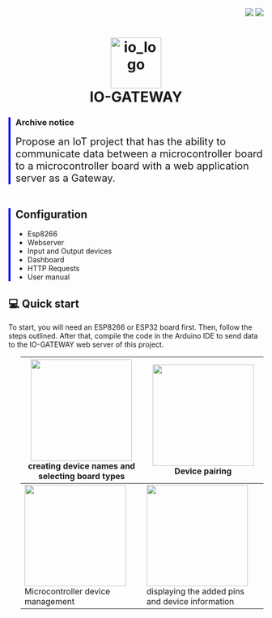 <p align="right">
  <img src="https://img.shields.io/badge/PHP-v7.4-777BB4"/>
  <img src="https://img.shields.io/badge/Arduino_IDE-v1.8.13-00979D"/>

</p>
<h1 align="center">
  <img src="https://github.com/user-attachments/assets/cb8a947b-8ce8-40bd-9827-9ee32c7c0fda" alt="io_logo" width="100"/>  
  <br>IO-GATEWAY
</h1>
<div style="border-left: 4px solid blue; padding-left: 10px;">
  <h3>Archive notice</h3>
  <span style="font-size: 20px;">Propose an IoT project that has the ability to communicate data between a microcontroller board to a microcontroller board with a web application server as a Gateway.</span>

</div>
<br>
<div style="border-left: 4px solid blue; padding-left: 10px; margin-top: 20px;">
  <h2>Configuration</h2>
  <ul>
    <li>Esp8266</li>
    <li>Webserver</li>
    <li>Input and Output devices</li>
    <li>Dashboard</li>
    <li>HTTP Requests</li>
    <li>User manual</li>
  </ul>
</div>
 <h2>💻 Quick start</h2>
 To start, you will need an ESP8266 or ESP32 board first. Then, follow the steps outlined. After that, compile the code in the Arduino IDE to send data to the IO-GATEWAY web server of this project.
  <ul>


| <img src="https://github.com/user-attachments/assets/cba7e9e6-635e-4146-ac4d-7694ddd668db" width="200"/> <br>creating device names and selecting board types | <img src="https://github.com/user-attachments/assets/ac3f573f-2580-46e7-b532-578b5c39e147" width="200"/> <br>Device pairing |
|-----------------------------------|-----------------------------------|
| <img src="https://github.com/user-attachments/assets/cba7e9e6-635e-4146-ac4d-7694ddd668db" width="200"/> <br>Microcontroller device management | <img src="https://github.com/user-attachments/assets/cba7e9e6-635e-4146-ac4d-7694ddd668db" width="200"/> <br> displaying the added pins and device information |



